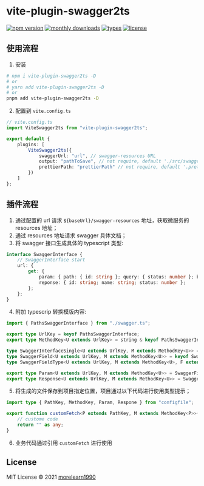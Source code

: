 # vite-plugin-swagger2ts

[![npm version](https://badgen.net/npm/v/vite-plugin-swagger2ts)](https://www.npmjs.com/package/vite-plugin-swagger2ts)
[![monthly downloads](https://badgen.net/npm/dm/vite-plugin-swagger2ts)](https://www.npmjs.com/package/vite-plugin-swagger2ts)
[![types](https://badgen.net/npm/types/vite-plugin-swagger2ts)](https://github.com/hannoeru/vite-plugin-swagger2ts/blob/main/src/types.ts)
[![license](https://badgen.net/npm/license/vite-plugin-swagger2ts)](https://github.com/hannoeru/vite-plugin-swagger2ts/blob/main/LICENSE)

## 使用流程

1. 安装

```sh
# npm i vite-plugin-swagger2ts -D
# or
# yarn add vite-plugin-swagger2ts -D
# or
pnpm add vite-plugin-swagger2ts -D
```

2. 配置到 `vite.config.ts`

```ts
// vite.config.ts
import ViteSwagger2ts from "vite-plugin-swagger2ts";

export default {
    plugins: [
        ViteSwagger2ts({
            swaggerUrl: "url", // swagger-resources URL
            output: "pathToSave", // not require, default './src/swagger.ts'
            prettierPath: "prettierPath" // not require, default '.prettierrc' or 'prettier.json'
        })
    ]
};
```

## 插件流程

1. 通过配置的 url 请求 `${baseUrl}/swagger-resources` 地址，获取微服务的 resources 地址；
2. 通过 resources 地址请求 swagger 具体文档；
3. 将 swagger 接口生成具体的 typescript 类型:

```ts
interface SwaggerInterface {
    // SwaggerInterface start
    url: {
        get: {
            param: { path: { id: string }; query: { status: number }; body: { name: string } };
            reponse: { id: string; name: string; status: number };
        };
    };
}
```

4. 附加 typescrip 转换模版内容:

```ts
import { PathsSwaggerInterface } from "./swagger.ts";

export type UrlKey = keyof PathsSwaggerInterface;
export type MethodKey<U extends UrlKey> = string & keyof PathsSwaggerInterface[U];

type SwaggerInterfaceSingle<U extends UrlKey, M extends MethodKey<U>> = PathsSwaggerInterface[U][M];
type SwaggerField<U extends UrlKey, M extends MethodKey<U>> = keyof SwaggerInterfaceSingle<U, M>;
type SwaggerFieldType<U extends UrlKey, M extends MethodKey<U>, F extends SwaggerField<U, M>> = SwaggerInterfaceSingle<U, M>[F];

export type Param<U extends UrlKey, M extends MethodKey<U>> = SwaggerFieldType<U, M, "param" & SwaggerField<U, M>>;
export type Response<U extends UrlKey, M extends MethodKey<U>> = SwaggerFieldType<U, M, "response" & SwaggerField<U, M>>;
```

5. 将生成的文件保存到项目指定位置，项目通过以下代码进行使用类型提示；

```ts
import type { PathKey, MethodKey, Param, Respone } from "configfile";

export function customFetch<P extends PathKey, M extends MethodKey<P>>(path: P, method: M, params: Param<P, M>): Promise<Respone<P, M>> {
    // custome code
    return "" as any;
}
```

6. 业务代码通过引用 `customFetch` 进行使用

## License

MIT License © 2021 [morelearn1990](https://github.com/morelearn1990)
